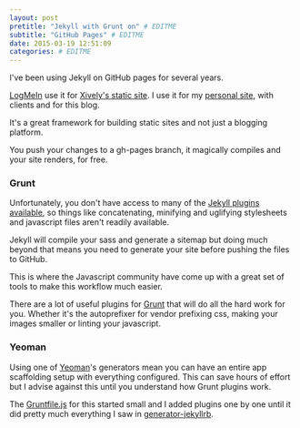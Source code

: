 ```yaml
---
layout: post
pretitle: "Jekyll with Grunt on" # EDITME
subtitle: "GitHub Pages" # EDITME
date: 2015-03-19 12:51:09
categories: # EDITME
---
```


I've been using Jekyll on GitHub pages for several years.

[LogMeIn](https://secure.logmein.com) use it for [Xively's static site](https://xively.com). I use it for my [personal site](http://www.leventali.com), with clients and for this blog.

It's a great framework for building static sites and not just a blogging platform.

You push your changes to a gh-pages branch, it magically compiles and your site renders, for free.

### Grunt

Unfortunately, you don't have access to many of the [Jekyll plugins available](https://help.github.com/articles/using-jekyll-plugins-with-github-pages/), so things like concatenating, minifying and uglifying stylesheets and javascript files aren't readily available.

Jekyll will compile your sass and generate a sitemap but doing much beyond that means you need to generate your site before pushing the files to GitHub.

This is where the Javascript community have come up with a great set of tools to make this workflow much easier.

There are a lot of useful plugins for [Grunt](http://gruntjs.com/) that will do all the hard work for you. Whether it's the autoprefixer for vendor prefixing css, making your images smaller or linting your javascript.

### Yeoman

Using one of [Yeoman](http://yeoman.io/)'s generators mean you can have an entire app scaffolding setup with everything configured. This can save hours of effort but I advise against this until you understand how Grunt plugins work.

The [Gruntfile.js](https://github.com/levent/thingsilike.in/blob/master/Gruntfile.js) for this started small and I added plugins one by one until it did pretty much everything I saw in [generator-jekyllrb](https://github.com/robwierzbowski/generator-jekyllrb).
